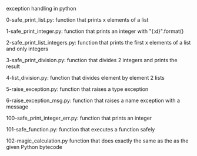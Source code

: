 exception handling in python


0-safe_print_list.py: function that prints x elements of a list

1-safe_print_integer.py: function that prints an integer with "{:d}".format()

2-safe_print_list_integers.py: function that prints the first x elements of a list and only integers

3-safe_print_division.py: function that divides 2 integers and prints the result

4-list_division.py: function that divides element by element 2 lists

5-raise_exception.py: function that raises a type exception

6-raise_exception_msg.py: function that raises a name exception with a message

100-safe_print_integer_err.py: function that prints an integer

101-safe_function.py: function that executes a function safely

102-magic_calculation.py function that does exactly the same as the as the given Python bytecode
